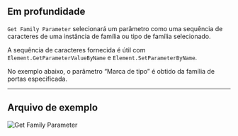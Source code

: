 ## Em profundidade
`Get Family Parameter` selecionará um parâmetro como uma sequência de caracteres de uma instância de família ou tipo de família selecionado.

A sequência de caracteres fornecida é útil com `Element.GetParameterValueByName` e `Element.SetParameterByName`.

 No exemplo abaixo, o parâmetro “Marca de tipo” é obtido da família de portas especificada.
___
## Arquivo de exemplo

![Get Family Parameter](./DSRevitNodesUI.FamilyInstanceParameters_img.jpg)
